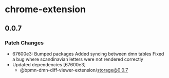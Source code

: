# chrome-extension

## 0.0.7

### Patch Changes

- 67600e3: Bumped packages
  Added syncing between dmn tables
  Fixed a bug where scandinavian letters were not rendered correctly
- Updated dependencies [67600e3]
  - @bpmn-dmn-diff-viewer-extension/storage@0.0.7
